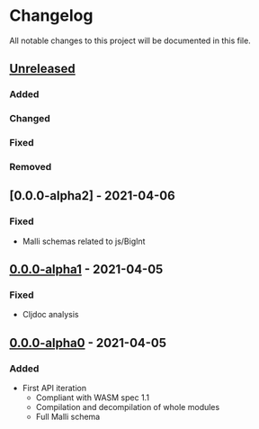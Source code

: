 # Changelog

All notable changes to this project will be documented in this file.



## [Unreleased]

### Added

### Changed

### Fixed

### Removed



## [0.0.0-alpha2] - 2021-04-06

### Fixed

- Malli schemas related to js/BigInt



## [0.0.0-alpha1] - 2021-04-05

### Fixed

- Cljdoc analysis



## [0.0.0-alpha0] - 2021-04-05

### Added

- First API iteration
    - Compliant with WASM spec 1.1
    - Compilation and decompilation of whole modules
    - Full Malli schema



[Unreleased]: https://github.com/helins/wasm.cljc/compare/0.0.0-alpha1...HEAD
[0.0.0-alpha1]: https://github.com/helins/wasm.cljc/compare/0.0.0-alpha1...0.0.0-alpha2
[0.0.0-alpha1]: https://github.com/helins/wasm.cljc/compare/0.0.0-alpha0...0.0.0-alpha1
[0.0.0-alpha0]: https://github.com/helins/wasm.cljc/tree/0.0.0-alpha0
